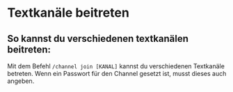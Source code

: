 # Textkanäle beitreten

## So kannst du verschiedenen textkanälen beitreten:

<deflist>
<def title="Textkanäle beitreten">
Mit dem Befehl <code>/channel join [KANAL]</code> kannst du verschiedenen Textkanäle betreten. Wenn ein Passwort für den Channel gesetzt ist, musst dieses auch angeben. 
</def>
</deflist>
